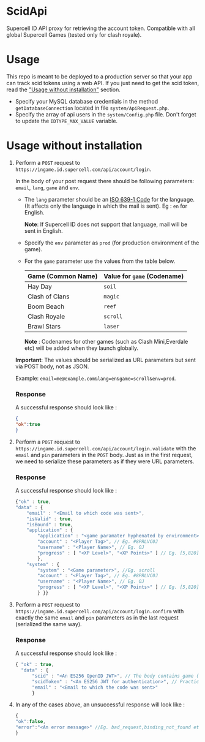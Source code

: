 # ScidApi
Supercell ID API proxy for retrieving the account token. Compatible with all global Supercell Games (tested only for clash royale).
# Usage
This repo is meant to be deployed to a production server so that your app can track scid tokens using a web API. If you just need to get the scid token, read the ["Usage without installation"](#usage-without-installation) section.

* Specify your MySQL database credentials in the method `getDatabaseConnection` located in file `system/ApiRequest.php`.
* Specify the array of api users in the `system/Config.php` file. Don't forget to update the `IDTYPE_MAX_VALUE` variable.
# Usage without installation

1. Perform a `POST` request to `https://ingame.id.supercell.com/api/account/login`.
   
   In the body of your post request there should be following parameters: `email`, `lang`, `game` and `env`.
   
   * The `lang` parameter should be an [ISO 639-1 Code](https://wikipedia.org/wiki/List_of_ISO_639-1_codes) for the language. (It affects only the language in which the mail is sent). Eg : `en` for English.
   
     **Note**: If Supercell ID does not support that language, mail will be sent in English.
   
   * Specify the `env` parameter as `prod` (for production environment of the game).
   
   * For the `game` parameter use the values from the table below.
   
      | Game (Common Name) | Value for `game` (Codename) |
      | ----- | ----- |
      | Hay Day | `soil` |
      | Clash of Clans | `magic` |
      | Boom Beach | `reef` |
      | Clash Royale | `scroll` |
      | Brawl Stars | `laser` |
      
      **Note** : Codenames for other games (such as Clash Mini,Everdale etc) will be added when they launch globally.
   
   **Important**: The values should be serialized as URL parameters but sent via POST body, not as JSON. 
   
   Example: `email=me@example.com&lang=en&game=scroll&env=prod`.
   
   ### Response
   
   A successful response should look like :
   
   ```json
   {
   "ok":true
   }
   ```


3. Perform a `POST` request to `https://ingame.id.supercell.com/api/account/login.validate` with the `email` and `pin` parameters in the `POST` body. Just as in the first request, we need to serialize these parameters as if they were URL parameters.

   ### Response

    A successful response should look like :
    ```javascript
    {"ok" : true, 
    "data" : { 
        "email" : "<Email to which code was sent>", 
        "isValid" : true, 
        "isBound" : true, 
        "application" : { 
            "application" : "<game paramater hyphenated by environment>", // Eg. scroll-prod 
            "account" : "<Player Tag>", // Eg. #8PRLVC0J
            "username" : "<Player Name>", // Eg. OJ 
            "progress" : [ "<XP Level>", "<XP Points>" ] // Eg. [5,820] 
            }, 
        "system" : { 
            "system" : "<Game parameter>", //Eg. scroll 
            "account" : "<Player Tag>", // Eg. #8PRLVC0J
            "username" : "<Player Name>", // Eg. OJ 
            "progress" : [ "<XP Level>", "<XP Points>" ] // Eg. [5,820] 
            } }}
    ```
5. Perform a `POST` request to `https://ingame.id.supercell.com/api/account/login.confirm` with exactly the same `email` and `pin` parameters as in the last request (serialized the same way).

   ### Response

     A successful response should look like :
     ```javascript
     { "ok" : true, 
       "data" : { 
           "scid" : "<An ES256 OpenID JWT>", // The body contains game (Game codename eg. scroll), pid (Contains high and low components of tag in XXX-YYY format), env (Environment eg. prod), iat (timestamp) & scid claims.
           "scidToken" : "<An ES256 JWT for authentication>", // Practically both the tokens carry same claims but are signed using different keys.
           "email" : "<Email to which the code was sent>" 
           }
     ```


6. In any of the cases above, an unsuccessful response will look like :
    ```javascript
    {
    "ok":false,
    "error":"<An error message>" //Eg. bad_request,binding_not_found etc
    }
    ```

